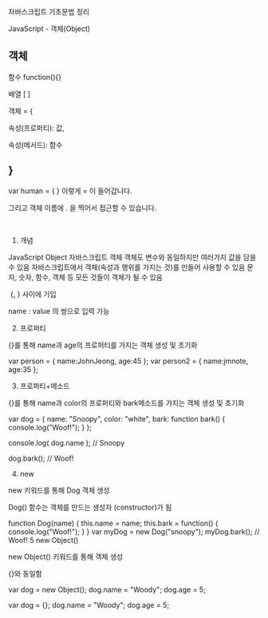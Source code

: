 자바스크립트 기초문법 정리

JavaScript - 객체(Object)

객체
-----------------------------------------------------------------------------------------
함수 function(){}

배열 [ ]

객체 = {

  속성(프로퍼티): 값,

  속성(메서드): 함수

}
-----------------------------------------------------------------------------------------

<script>
    var human1 = {
       name: '홍길동',
       age : 25,
       tel : '010-1111-1111',
       home: 'seoul'
    };
    console.log(human1.tel);
</script>

var human = { } 이렇게 = 이 들어갑니다.

그리고 객체 이름에 . 을 찍어서 접근할 수 있습니다.

​

1. 개념

JavaScript Object 자바스크립트 객체
객체도 변수와 동일하지만 여러가지 값을 담을 수 있음
자바스크립트에서 객체(속성과 행위를 가지는 것)를 만들어 사용할 수 있음
문자, 숫자, 함수, 객체 등 모든 것들이 객체가 될 수 있음

​
{, } 사이에 기입

name : value 의 쌍으로 입력 가능


2. 프로퍼티

{}를 통해 name과 age의 프로퍼티를 가지는 객체 생성 및 초기화

var person = { name:JohnJeong, age:45 };
var person2 = { name:jmnote, age:35 };


3. 프로퍼티+메소드

{}를 통해 name과 color의 프로퍼티와 bark메소드를 가지는 객체 생성 및 초기화

var dog = {
  name: "Snoopy",
  color: "white",
  bark: function bark() {
    console.log("Woof!");
  }
};

console.log( dog.name );
// Snoopy

dog.bark();
// Woof!


4. new

new 키워드를 통해 Dog 객체 생성

Dog() 함수는 객체를 만드는 생성자 (constructor)가 됨

function Dog(name) {
  this.name = name;
  this.bark = function() {
    console.log("Woof!");
  }
}
var myDog = new Dog("snoopy");
myDog.bark();
// Woof!
5 new Object()

new Object() 키워드를 통해 객체 생성

{}와 동일함

var dog = new Object();
dog.name = "Woody";
dog.age = 5;

var dog = {};
dog.name = "Woody";
dog.age = 5;
​